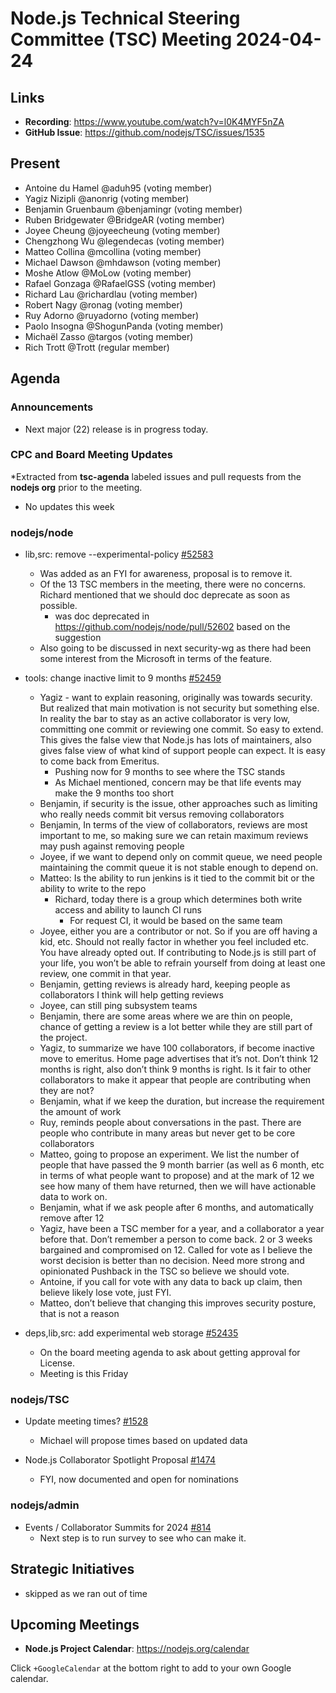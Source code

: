 # Node.js Technical Steering Committee (TSC) Meeting 2024-04-24

## Links

* **Recording**:  <https://www.youtube.com/watch?v=l0K4MYF5nZA>
* **GitHub Issue**: <https://github.com/nodejs/TSC/issues/1535>

## Present

* Antoine du Hamel @aduh95 (voting member)
* Yagiz Nizipli @anonrig (voting member)
* Benjamin Gruenbaum @benjamingr (voting member)
* Ruben Bridgewater @BridgeAR (voting member)
* Joyee Cheung @joyeecheung (voting member)
* Chengzhong Wu @legendecas (voting member)
* Matteo Collina @mcollina (voting member)
* Michael Dawson @mhdawson (voting member)
* Moshe Atlow @MoLow (voting member)
* Rafael Gonzaga @RafaelGSS (voting member)
* Richard Lau @richardlau (voting member)
* Robert Nagy @ronag (voting member)
* Ruy Adorno @ruyadorno (voting member)
* Paolo Insogna @ShogunPanda (voting member)
* Michaël Zasso @targos (voting member)
* Rich Trott @Trott (regular member)

## Agenda

### Announcements

* Next major (22) release is in progress today.

### CPC and Board Meeting Updates

*Extracted from **tsc-agenda** labeled issues and pull requests from the **nodejs org** prior to the meeting.

* No updates this week

### nodejs/node

* lib,src: remove --experimental-policy [#52583](https://github.com/nodejs/node/pull/52583)
  * Was added as an FYI for awareness, proposal is to remove it.
  * Of the 13 TSC members in the meeting, there were no concerns. Richard mentioned that
    we should doc deprecate as soon as possible.
    * was doc deprecated in <https://github.com/nodejs/node/pull/52602> based on the suggestion
  * Also going to be discussed in next security-wg as there had been some interest from the
    Microsoft in terms of the feature.

* tools: change inactive limit to 9 months [#52459](https://github.com/nodejs/node/pull/52459)
  * Yagiz - want to explain reasoning, originally was towards security. But realized that main
    motivation is not security but something else. In reality the bar to stay as an active
    collaborator is very low, committing one commit or reviewing one commit. So easy to
    extend. This gives the false view that Node.js has lots of maintainers, also gives false
    view of what kind of support people can expect. It is easy to come back from Emeritus.
    * Pushing now for 9 months to see where the TSC stands
    * As Michael mentioned, concern may be that life events may make the 9 months too short
  * Benjamin, if security is the issue, other approaches such as limiting who really needs commit
    bit versus removing collaborators
  * Benjamin, In terms of  the view of collaborators, reviews are most important to me, so making
    sure we can retain maximum reviews may push against removing people
  * Joyee, if we want to depend only on commit queue, we need people maintaining the commit
    queue it is not stable enough to depend on.
  * Matteo: Is the ability to run jenkins is it tied to the commit bit or the ability to write to the repo
    * Richard, today there is a group which determines both write access and ability to launch CI
      runs
      * For request CI, it would be based on the same team
  * Joyee, either you are a contributor or not. So if you are off having a kid, etc. Should not really
    factor in whether you feel included etc. You have already opted out. If contributing to Node.js is still part of your life, you won’t be able to refrain yourself from doing at least one review, one commit in that year.
  * Benjamin, getting reviews is already hard, keeping people as collaborators I think will help
    getting reviews
  * Joyee, can still ping subsystem teams
  * Benjamin, there are some areas where we are thin on people, chance of getting a review is a
    lot better while they are still part of the project.
  * Yagiz, to summarize we have 100 collaborators, if become inactive move to emeritus. Home
    page advertises that it’s not. Don’t think 12 months is right, also don’t think 9 months is right.
    Is it fair to other collaborators to make it appear that people are contributing when they are
    not?
  * Benjamin, what if we keep the duration, but increase the requirement the amount of work
  * Ruy, reminds people about conversations in the past. There are people who contribute in
    many areas but never get to be core collaborators
  * Matteo, going to propose an experiment. We list the number of people that have passed the
    9 month barrier (as well as 6 month, etc in terms of what people want to propose) and at the
    mark of 12 we see how many of them have returned, then we will have actionable data to
    work on.
  * Benjamin, what if we ask people after 6 months, and automatically remove after 12
  * Yagiz, have been a TSC member for a year, and a collaborator a year before that. Don’t remember
    a person to come back. 2 or 3 weeks bargained and compromised on 12. Called for vote as
    I believe the worst decision is better than no decision. Need more strong and opinionated
    Pushback in the TSC so believe we should vote.
  * Antoine, if you call for vote with any data to back up claim, then believe likely lose vote, just
    FYI.
  * Matteo, don’t believe that changing this improves security posture, that is not a reason

* deps,lib,src: add experimental web storage [#52435](https://github.com/nodejs/node/pull/52435)
  * On the board meeting agenda to ask about getting approval for License.
  * Meeting is this Friday

### nodejs/TSC

* Update meeting times? [#1528](https://github.com/nodejs/TSC/issues/1528)
  * Michael will propose times based on updated data

* Node.js Collaborator Spotlight Proposal [#1474](https://github.com/nodejs/TSC/issues/1474)
  * FYI, now documented and open for nominations

### nodejs/admin

* Events / Collaborator Summits for 2024 [#814](https://github.com/nodejs/admin/issues/814)
  * Next step is to run survey to see who can make it.

## Strategic Initiatives
* skipped as we ran out of time

## Upcoming Meetings

* **Node.js Project Calendar**: <https://nodejs.org/calendar>

Click `+GoogleCalendar` at the bottom right to add to your own Google calendar.
